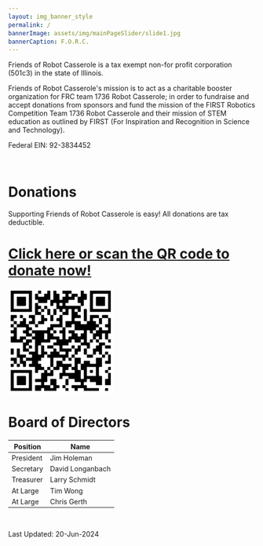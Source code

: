 ```yaml
---
layout: img_banner_style
permalink: /
bannerImage: assets/img/mainPageSlider/slide1.jpg
bannerCaption: F.O.R.C.
---
```


Friends of Robot Casserole is a tax exempt non-for profit corporation (501c3) in the state of Illinois. 

Friends of Robot Casserole's mission is to act as a charitable booster organization for FRC team 1736 Robot Casserole; in order to fundraise and accept donations from sponsors and fund the mission of the FIRST Robotics Competition Team 1736 Robot Casserole and their mission of STEM education as outlined by FIRST (For Inspiration and Recognition in Science and Technology).

Federal EIN: 92-3834452

<br>

# Donations

Supporting Friends of Robot Casserole is easy! All donations are tax deductible.

<h1><a href="https://www.paypal.com/donate/?hosted_button_id=65P57LZY5G7EW"  target="_blank" rel="noopener noreferrer">Click here or scan the QR code to donate now!</a></h1>

<img src="assets/img/general/FORC_qr_code.webp">

<br>

# Board of Directors

| Position |  Name | 
| -------- | ----- |
| President | Jim Holeman |
| Secretary | David Longanbach |
| Treasurer | Larry Schmidt |
| At Large | Tim Wong |
| At Large | Chris Gerth |

<br>

Last Updated: 20-Jun-2024

